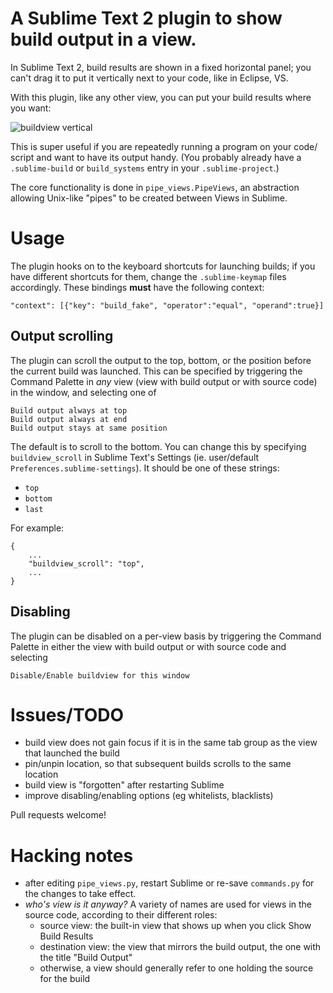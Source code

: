 # A Sublime Text 2 plugin to show build output in a view.

In Sublime Text 2, build results are shown in a fixed horizontal panel; you
can't drag it to put it vertically next to your code, like in Eclipse, VS.

With this plugin, like any other view, you can put your build results where
you want:

![buildview vertical](https://github.com/rctay/sublime-text-2-buildview/raw/master/buildview.png)

This is super useful if you are repeatedly running a program on your code/
script and want to have its output handy. (You probably already have a
`.sublime-build` or `build_systems` entry in your `.sublime-project`.)

The core functionality is done in `pipe_views.PipeViews`, an abstraction
allowing Unix-like "pipes" to be created between Views in Sublime.

# Usage

The plugin hooks on to the keyboard shortcuts for launching builds; if you
have different shortcuts for them, change the `.sublime-keymap` files
accordingly. These bindings **must** have the following context:

	"context": [{"key": "build_fake", "operator":"equal", "operand":true}]

## Output scrolling

The plugin can scroll the output to the top, bottom, or the position before
the current build was launched.
This can be specified by triggering the Command Palette in *any* view (view
with build output or with source code) in the window, and selecting one of

    Build output always at top
    Build output always at end
    Build output stays at same position

The default is to scroll to the bottom. You can change this by specifying
`buildview_scroll` in Sublime Text's Settings (ie. user/default
`Preferences.sublime-settings`). It should be one of these strings:

 - `top`
 - `bottom`
 - `last`

For example:

    {
    	...
    	"buildview_scroll": "top",
    	...
    }

## Disabling

The plugin can be disabled on a per-view basis by triggering the Command
Palette in either the view with build output or with source code and selecting

    Disable/Enable buildview for this window

# Issues/TODO

 - build view does not gain focus if it is in the same tab group as the view
   that launched the build
 - pin/unpin location, so that subsequent builds scrolls to the same location
 - build view is "forgotten" after restarting Sublime
 - improve disabling/enabling options (eg whitelists, blacklists)

Pull requests welcome!

# Hacking notes

 - after editing `pipe_views.py`, restart Sublime or re-save `commands.py` 
   for the changes to take effect.
 - _who's view is it anyway?_ A variety of names are used for views in the
   source code, according to their different roles:
   - source view: the built-in view that shows up when you click Show Build
     Results
   - destination view: the view that mirrors the build output, the one with the
     title "Build Output"
   - otherwise, a view should generally refer to one holding the source for the
     build
